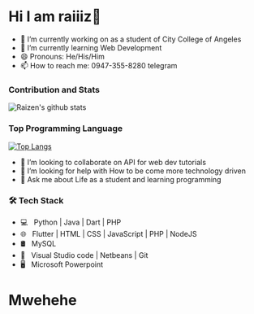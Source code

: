 
# Hi I am raiiiz👋

- 🔭 I’m currently working on as a student of City College of Angeles
- 🌱 I’m currently learning Web Development 
- 😄 Pronouns: He/His/Him
- 📫 How to reach me: 0947-355-8280 telegram



### Contribution and Stats
![Raizen's github stats](https://github-readme-stats.vercel.app/api?username=raiiiz&show_icons=true&theme=default)

### Top Programming Language 

[![Top Langs](https://github-readme-stats.vercel.app/api/top-langs/?username=raiiiz&layout=compact)](https://github.com/zenraiching/github-readme-stats)


- 👯 I’m looking to collaborate on API for web dev tutorials
- 🤔 I’m looking for help with How to be come more technology driven
- 💬 Ask me about Life as a student and learning programming 
<h3>🛠 Tech Stack</h3>

- 💻 &nbsp; Python | Java | Dart | PHP
- 🌐 &nbsp; Flutter | HTML | CSS | JavaScript | PHP | NodeJS
- 🛢 &nbsp; MySQL 
- 🔧 &nbsp; Visual Studio code | Netbeans | Git
- 🖥 &nbsp; Microsoft Powerpoint


# Mwehehe




